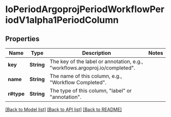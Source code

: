 # IoPeriodArgoprojPeriodWorkflowPeriodV1alpha1PeriodColumn

## Properties

Name | Type | Description | Notes
------------ | ------------- | ------------- | -------------
**key** | **String** | The key of the label or annotation, e.g., \"workflows.argoproj.io/completed\". | 
**name** | **String** | The name of this column, e.g., \"Workflow Completed\". | 
**r#type** | **String** | The type of this column, \"label\" or \"annotation\". | 

[[Back to Model list]](../README.md#documentation-for-models) [[Back to API list]](../README.md#documentation-for-api-endpoints) [[Back to README]](../README.md)


